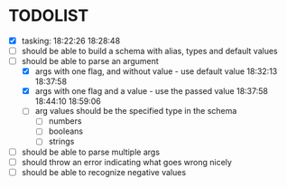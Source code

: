 # TODOLIST

- [x] tasking: 18:22:26 18:28:48
- [ ] should be able to build a schema with alias, types and default values
- [ ] should be able to parse an argument
  - [x] args with one flag, and without value - use default value 18:32:13 18:37:58
  - [x] args with one flag and a value - use the passed value 18:37:58 18:44:10 18:59:06
  - [ ] arg values should be the specified type in the schema
    - [ ] numbers
    - [ ] booleans
    - [ ] strings
- [ ] should be able to parse multiple args
- [ ] should throw an error indicating what goes wrong nicely
- [ ] should be able to recognize negative values
